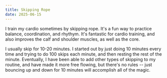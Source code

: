 ```yaml
---
title: Skipping Rope
date: 2025-06-15
---
```

I train my cardio sometimes by skipping rope. It's a fun way to practice balance, coordination, and rhythym. It's fantastic for cardio training, and also improves the calf and shoulder muscles, as well as the core.

I usually skip for 10-20 minutes. I started out by just doing 10 minutes every time and trying to do 100 skips each minute, and then resting the rest of the minute. Eventually, I have been able to add other types of skipping to my routine, and have made it more free flowing, but there's no rules -- just bouncing up and down for 10 minutes will accomplish all of the magic.


